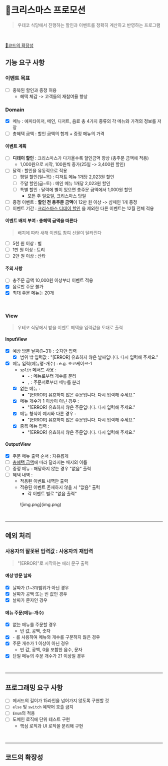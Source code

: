 # 🎄크리스마스 프로모션
> 우테코 식당에서 진행하는 할인과 이벤트를 정확히 계산하고 반영하는 프로그램

<br>

[🚀코드의 확장성](#코드의-확장성)

## 기능 요구 사항

### 이벤트 목표
- [ ] 중복된 할인과 증정 허용
  - 혜택 체감 -> 고객들의 재참여율 향상

### Domain
- [x] 메뉴 : 에피타이저, 메인, 디저트, 음료 총 4가지 종류의 각 메뉴와 가격의 정보를 저장
- [ ] 총혜택 금액 : 할인 금액의 합계 + 증정 메뉴의 가격

#### 이벤트 계획
- [ ] **디데이 할인** : 크리스마스가 다가올수록 할인금액 향상 (총주문 금액에 적용)
  - 1,000원으로 시작, 100원씩 증가(25일 -> 3,400원 할인)
- [ ] 달력 : 할인을 유동적으로 적용
  - [ ] 평일 할인(일~목) : 디저트 메뉴 1개당 2,023원 할인
  - [ ] 주말 할인(금~토) : 메인 메뉴 1개당 2,023원 할인
  - [ ] 특별 할인 : 달력에 별이 있으면 총주문 금액에서 1,000원 할인
    - 모든 주 일요일, 크리스마스 당일
- [ ] 증정 이벤트 : **할인 전 총주문 금액**이 12만 원 이상 -> 샴페인 1개 증정
- [ ] 이벤트 기간 : [크리스마스 디데이 할인](#이벤트-계획) 을 제외한 다른 이벤트는 12월 전체 적용

#### 이벤트 배지 부여 : 총혜택 금액을 따른다
> 배지에 따라 새해 이벤트 참여 선물이 달라진다
- [ ] 5천 원 이상 : 별
- [ ] 1만 원 이상 : 트리
- [ ] 2만 원 이상 : 산타

#### 주의 사항
- [ ] 총주문 금액 10,000원 이상부터 이벤트 적용
- [x] 음료만 주문 불가
- [x] 최대 주문 메뉴는 20개

<br>

### View
> 우테코 식당에서 받을 이벤트 혜택을 입력값을 토대로 출력
#### InputView
- [x] 예상 방문 날짜(1~31) : 숫자만 입력
  - [x] 범위 밖 입력값 : "[ERROR] 유효하지 않은 날짜입니다. 다시 입력해 주세요."
- [x] 메뉴 입력(메뉴명-개수) : e.g. 초코케이크-1
  - `split` 메서드 사용 : 
    - `-` : 메뉴로부터 개수를 분리
    - `,` : 주문서로부터 메뉴를 분리
  - [x] 없는 메뉴 :
    - "[ERROR] 유효하지 않은 주문입니다. 다시 입력해 주세요."
  - [x] 메뉴 개수가 1 이상이 아닌 경우 :
    - "[ERROR] 유효하지 않은 주문입니다. 다시 입력해 주세요."
  - [x] 메뉴 형식이 예시와 다른 경우 :
    - "[ERROR] 유효하지 않은 주문입니다. 다시 입력해 주세요."
  - [x] 중복 메뉴 입력 :
    - "[ERROR] 유효하지 않은 주문입니다. 다시 입력해 주세요."

#### OutputView
- [x] 주문 메뉴 출력 순서 : 자유롭게
- [ ] [총혜택 금액](#Domain)에 따라 달라지는 배지의 이름
- [ ] 증정 메뉴 : 해당하지 않는 경우 "없음" 출력
- [ ] 혜택 내역 :
  - 적용된 이벤트 내역만 출력
  - 적용된 이벤트 존재하지 않을 시 "없음" 출력
    - 각 이벤트 별로 "없음 출력"
    <br>
    ![img.png](img.png)

<br>

---
## 예외 처리

### 사용자의 잘못된 입력값 : 사용자의 재입력
> "[ERROR]"로 시작하는 에러 문구 출력

#### 예상 방문 날짜
- [x] 날짜가 (1~31)범위가 아닌 경우
- [x] 날짜가 공백 또는 빈 값인 경우
- [x] 날짜가 문자인 경우

#### 메뉴 주문(메뉴-개수)
- [x] 없는 메뉴를 주문할 경우
  - 빈 값, 공백, 숫자
- [x] `-` 를 사용하여 메뉴와 개수를 구분하지 않은 경우
- [x] 주문 개수가 1 이상이 아닌 경우
  - 빈 값, 공백, 0을 포함한 음수, 문자
- [x] 단일 메뉴의 주문 개수가 21 이상일 경우

<br>

---
## 프로그래밍 요구 사항
- [ ] 메서드의 길이가 15라인을 넘어가지 않도록 구현할 것
- [ ] `else` 및 `switch` 예약어 호출 금지
- [ ] `Enum`의 적용
- [ ] 도메인 로직에 단위 테스트 구현
    - 핵심 로직과 UI 로직을 분리해 구현

<br/>

---
## 코드의 확장성